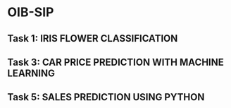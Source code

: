 # OIB-SIP

## Task 1: IRIS FLOWER CLASSIFICATION
### 

## Task 3: CAR PRICE PREDICTION WITH MACHINE LEARNING


## Task 5: SALES PREDICTION USING PYTHON
